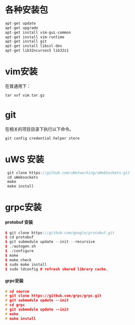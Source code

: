 # 各种安装包
```c++
apt-get update
apt-get upgrade
apt-get install vim-gui-common  
apt-get install vim-runtime  
apt-get install git
apt-get install libssl-dev
apt-get lib32ncurses5 lib32z1

```
# vim安装
在普通用下：
```c++
tar xvf vim.tar.gz
```
# git 
在相关的项目目录下执行以下命令。
```c++
git config credential.helper store
```

# uWS 安装
```c++
 git clone https://github.com/uNetworking/uWebSockets.git
 cd uWebsockets
 make
 make install
 ```
 
 # grpc安装
 #### protobuf 安装
 ```c++
$ git clone https://github.com/google/protobuf.git
$ cd protobuf
$ git submodule update --init --recursive
$ ./autogen.sh
$ ./configure
$ make
$ make check
$ sudo make install
$ sudo ldconfig # refresh shared library cache.
 ```
 #### grpc安装
 ```c++
 # cd source
 # git clone https://github.com/grpc/grpc.git
 # git submodule update --init
 # cd grpc
 # git submodule update --init
 # make
 # make install
 ```

